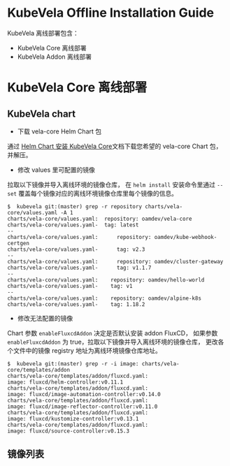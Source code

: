 # KubeVela Offline Installation Guide

KubeVela 离线部署包含：

- KubeVela Core 离线部署
- KubeVela Addon 离线部署

# KubeVela Core 离线部署

## KubeVela chart

- 下载 vela-core Helm Chart 包

通过 [Helm Chart 安装 KubeVela Core](http://kubevela.net/docs/install)文档下载您希望的 vela-core Chart 包，并解压。

- 修改 values 里可配置的镜像

拉取以下镜像并导入离线环境的镜像仓库， 在 `helm install` 安装命令里通过 `--set` 覆盖每个镜像对应的离线环境镜像仓库里每个镜像的信息。

```shell
$  kubevela git:(master) grep -r repository charts/vela-core/values.yaml -A 1
charts/vela-core/values.yaml:  repository: oamdev/vela-core
charts/vela-core/values.yaml-  tag: latest
--
charts/vela-core/values.yaml:      repository: oamdev/kube-webhook-certgen
charts/vela-core/values.yaml-      tag: v2.3
--
charts/vela-core/values.yaml:      repository: oamdev/cluster-gateway
charts/vela-core/values.yaml-      tag: v1.1.7
--
charts/vela-core/values.yaml:    repository: oamdev/hello-world
charts/vela-core/values.yaml-    tag: v1
--
charts/vela-core/values.yaml:    repository: oamdev/alpine-k8s
charts/vela-core/values.yaml-    tag: 1.18.2
```

- 修改无法配置的镜像

Chart 参数 `enableFluxcdAddon` 决定是否默认安装 addon FluxCD， 如果参数 `enableFluxcdAddon` 为 true，拉取以下镜像并导入离线环境的镜像仓库，
更改各个文件中的镜像 registry 地址为离线环境镜像仓库地址。

```shell
$  kubevela git:(master) grep -r -i image: charts/vela-core/templates/addon
charts/vela-core/templates/addon/fluxcd.yaml:                      image: fluxcd/helm-controller:v0.11.1
charts/vela-core/templates/addon/fluxcd.yaml:                      image: fluxcd/image-automation-controller:v0.14.0
charts/vela-core/templates/addon/fluxcd.yaml:                      image: fluxcd/image-reflector-controller:v0.11.0
charts/vela-core/templates/addon/fluxcd.yaml:                      image: fluxcd/kustomize-controller:v0.13.1
charts/vela-core/templates/addon/fluxcd.yaml:                      image: fluxcd/source-controller:v0.15.3
```



## 镜像列表

